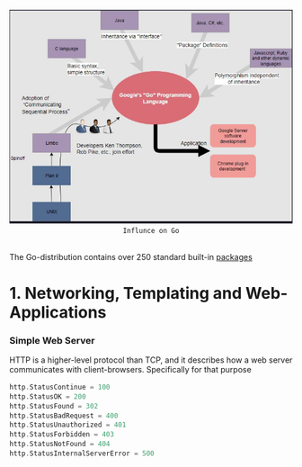 <br>
<div align="center">
  <img src="img\01\go.JPG">
  <br>
  <code>Influnce on Go</code>
</div>
<br>

The Go-distribution contains over 250 standard built-in [packages](https://pkg.go.dev/std)

# 1. Networking, Templating and Web-Applications

### Simple Web Server

HTTP is a higher-level protocol than TCP, and it describes how a web server communicates with client-browsers. Specifically for that purpose

```go
http.StatusContinue = 100
http.StatusOK = 200
http.StatusFound = 302
http.StatusBadRequest = 400
http.StatusUnauthorized = 401
http.StatusForbidden = 403
http.StatusNotFound = 404
http.StatusInternalServerError = 500
```
